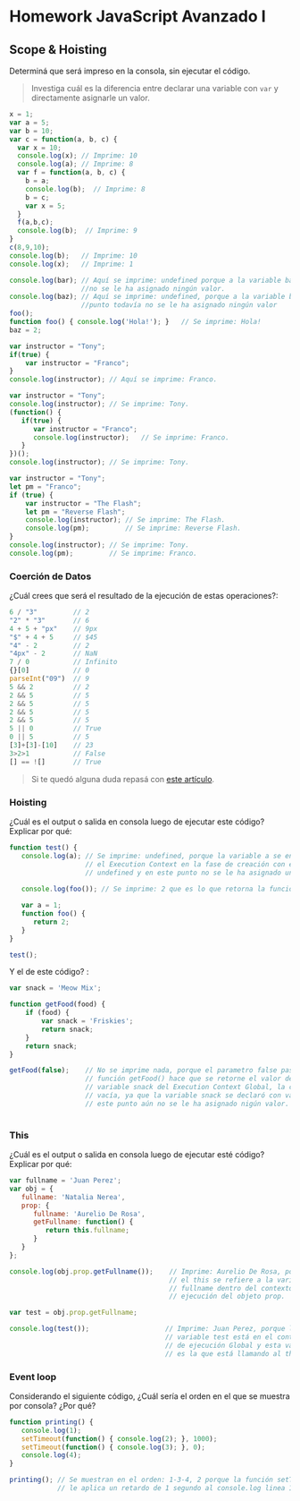 
# Homework JavaScript Avanzado I

## Scope & Hoisting

Determiná que será impreso en la consola, sin ejecutar el código.

> Investiga cuál es la diferencia entre declarar una variable con `var` y directamente asignarle un valor.

```javascript
x = 1;
var a = 5;
var b = 10;
var c = function(a, b, c) {
  var x = 10;
  console.log(x); // Imprime: 10
  console.log(a); // Imprime: 8
  var f = function(a, b, c) {
    b = a;
    console.log(b);  // Imprime: 8
    b = c;
    var x = 5;
  }
  f(a,b,c);
  console.log(b);  // Imprime: 9
}
c(8,9,10);
console.log(b);   // Imprime: 10
console.log(x);   // Imprime: 1
```

```javascript
console.log(bar); // Aquí se imprime: undefined porque a la variable bar todavía  
                  //no se le ha asignado ningún valor.
console.log(baz); // Aquí se imprime: undefined, porque a la variable baz en este 
                  //punto todavía no se le ha asignado ningún valor
foo();
function foo() { console.log('Hola!'); }   // Se imprime: Hola!
baz = 2;
```

```javascript
var instructor = "Tony";
if(true) {
    var instructor = "Franco";
}
console.log(instructor); // Aquí se imprime: Franco.
```

```javascript
var instructor = "Tony";
console.log(instructor); // Se imprime: Tony.
(function() {
   if(true) {
      var instructor = "Franco";  
      console.log(instructor);   // Se imprime: Franco.
   }
})();
console.log(instructor); // Se imprime: Tony.
```

```javascript
var instructor = "Tony";
let pm = "Franco";
if (true) {
    var instructor = "The Flash";
    let pm = "Reverse Flash";
    console.log(instructor); // Se imprime: The Flash.
    console.log(pm);         // Se imprime: Reverse Flash.
}
console.log(instructor); // Se imprime: Tony.
console.log(pm);         // Se imprime: Franco.
```
### Coerción de Datos

¿Cuál crees que será el resultado de la ejecución de estas operaciones?:

```javascript
6 / "3"         // 2
"2" * "3"       // 6
4 + 5 + "px"    // 9px
"$" + 4 + 5     // $45
"4" - 2         // 2
"4px" - 2       // NaN
7 / 0           // Infinito
{}[0]           // 0
parseInt("09")  // 9
5 && 2          // 2
2 && 5          // 5
2 && 5          // 5
2 && 5          // 5 
2 && 5          // 5
5 || 0          // True
0 || 5          // 5
[3]+[3]-[10]    // 23
3>2>1           // False
[] == ![]       // True
```

> Si te quedó alguna duda repasá con [este artículo](http://javascript.info/tutorial/object-conversion).


### Hoisting

¿Cuál es el output o salida en consola luego de ejecutar este código? Explicar por qué:

```javascript
function test() {
   console.log(a); // Se imprime: undefined, porque la variable a se encuentra en
                   // el Execution Context en la fase de creación con el valor 
                   // undefined y en este punto no se le ha asignado un valor.
                         
   console.log(foo()); // Se imprime: 2 que es lo que retorna la función foo().

   var a = 1;
   function foo() {
      return 2;
   }
}

test();
```

Y el de este código? :

```javascript
var snack = 'Meow Mix';

function getFood(food) {
    if (food) {
        var snack = 'Friskies';
        return snack;
    }
    return snack;
}

getFood(false);    // No se imprime nada, porque el parametro false pasado a la
                   // función getFood() hace que se retorne el valor de la
                   // variable snack del Execution Context Global, la cual está 
                   // vacía, ya que la variable snack se declaró con var y en 
                   // este punto aún no se le ha asignado nigún valor.
                   
```


### This

¿Cuál es el output o salida en consola luego de ejecutar esté código? Explicar por qué:

```javascript
var fullname = 'Juan Perez';
var obj = {
   fullname: 'Natalia Nerea',
   prop: {
      fullname: 'Aurelio De Rosa',
      getFullname: function() {
         return this.fullname;
      }
   }
};

console.log(obj.prop.getFullname());    // Imprime: Aurelio De Rosa, porque 
                                        // el this se refiere a la variable
                                        // fullname dentro del contexto de
                                        // ejecución del objeto prop.

var test = obj.prop.getFullname;

console.log(test());                   // Imprime: Juan Perez, porque la
                                       // variable test está en el contexto
                                       // de ejecución Global y esta variable
                                       // es la que está llamando al this.
```

### Event loop

Considerando el siguiente código, ¿Cuál sería el orden en el que se muestra por consola? ¿Por qué?

```javascript
function printing() {
   console.log(1);
   setTimeout(function() { console.log(2); }, 1000);
   setTimeout(function() { console.log(3); }, 0);
   console.log(4);
}

printing(); // Se muestran en el orden: 1-3-4, 2 porque la función setTimeout()
            // le aplica un retardo de 1 segundo al console.log linea 182.
```
